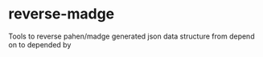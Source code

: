 # reverse-madge
Tools to reverse pahen/madge generated json data structure from depend on to depended by
